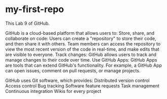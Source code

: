 # my-first-repo
This Lab 9 of GitHub.

GitHub is a cloud-based platform that allows users to: 
Store, share, and collaborate on code: Users can create a "repository" to store their code, and then share it with others. Team members can access the repository to view the most recent version of the code in real-time, and make edits that are visible to everyone. 
Track changes: GitHub allows users to track and manage changes to their code over time. 
Use GitHub Apps: GitHub Apps are tools that can extend GitHub's functionality. For example, a GitHub App can open issues, comment on pull requests, or manage projects. 


GitHub uses Git software, which provides:
Distributed version control
Access control
Bug tracking
Software feature requests
Task management
Continuous integration
Wikis for every project 

